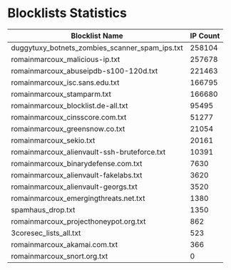 # Blocklists Statistics
| Blocklist Name | IP Count |
|----|----|
| duggytuxy_botnets_zombies_scanner_spam_ips.txt | 258104 |
| romainmarcoux_malicious-ip.txt | 257678 |
| romainmarcoux_abuseipdb-s100-120d.txt | 221463 |
| romainmarcoux_isc.sans.edu.txt | 166795 |
| romainmarcoux_stamparm.txt | 166680 |
| romainmarcoux_blocklist.de-all.txt | 95495 |
| romainmarcoux_cinsscore.com.txt | 51277 |
| romainmarcoux_greensnow.co.txt | 21054 |
| romainmarcoux_sekio.txt | 20161 |
| romainmarcoux_alienvault-ssh-bruteforce.txt | 10391 |
| romainmarcoux_binarydefense.com.txt | 7630 |
| romainmarcoux_alienvault-fakelabs.txt | 3620 |
| romainmarcoux_alienvault-georgs.txt | 3520 |
| romainmarcoux_emergingthreats.net.txt | 1380 |
| spamhaus_drop.txt | 1350 |
| romainmarcoux_projecthoneypot.org.txt | 862 |
| 3coresec_lists_all.txt | 523 |
| romainmarcoux_akamai.com.txt | 366 |
| romainmarcoux_snort.org.txt | 0 |
